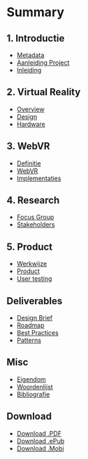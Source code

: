 # Summary 

## 1. Introductie
* [Metadata](README.md)
* [Aanleiding Project](introduction/PROJECT.md)
* [Inleiding](introduction/INTRODUCTION.md)

## 2. Virtual Reality
* [Overview](research/VR-OVERVIEW.md)
* [Design](research/VR-DESIGN.md)
* [Hardware](research/HARDWARE.md)

## 3. WebVR
* [Definitie](webvr/OVERVIEW.md)
* [WebVR](webvr/TECH.md)
* [Implementaties](webvr/IMPLEMENTATION.md)

## 4. Research
* [Focus Group]()
* [Stakeholders]()

## 5. Product
* [Werkwijze]()
* [Product]()
* [User testing]()

## Deliverables
* [Design Brief](/deliverables/DESIGN-BRIEF.md)
* [Roadmap](/deliverables/ROADMAP.md) 
* [Best Practices](misc/GLOSSARY.md)
* [Patterns](misc/GLOSSARY.md)

## Misc
* [Eigendom](misc/LICENSING.md)
* [Woordenlijst](misc/GLOSSARY.md)
* [Bibliografie](misc/GLOSSARY.md)

## Download
* [Download .PDF](https://www.gitbook.com/download/pdf/book/cmda-vr/documentation)
* [Download .ePub](https://www.gitbook.com/download/epub/book/cmda-vr/documentation)
* [Download .Mobi](https://www.gitbook.com/download/mobi/book/cmda-vr/documentation)